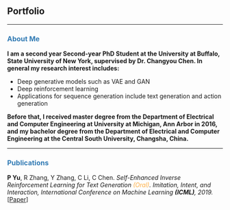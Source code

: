 ## Portfolio

---

### <font size="3" color="#327BB4">About Me</font> 
<p><b>
	I am a second year Second-year PhD Student at the University at Buffalo, State University of New York, supervised by Dr. Changyou Chen. In general my research interest includes:  
</b></p>
<ul>
  <li>Deep generative models such as VAE and GAN</li>
  <li>Deep reinforcement learning</li>
  <li>Applications for sequence generation include text generation and action generation</li>
</ul> 




<p><b>Before that, I received master degree from the Department of Electrical and Computer Engineering at University at Michigan, Ann Arbor in 2016, and my bachelor degree from the Department of Electrical and Computer Engineering at the Central South University, Changsha, China.
</b></p>

<!-- ---
### <font size="3" color="#327BB4">Experience</font> 
<ul>
    <li>Item A</li>
    <li>Item B
        <ul>
            <li>Subitem B.1</li>
            <li>Subitem B.2</li>
        </ul></li>
    <li>Item C</li>
</ul> -->

---
### <font size="3" color="#327BB4">Publications</font> 
<p>
	<b>P Yu</b>, R Zhang, Y Zhang, C Li, C Chen. <I>Self-Enhanced Inverse Reinforcement Learning for Text Generation <font color="#ffae42">(Oral)</font>.</I> <I>Imitation, Intent, and Interaction, International Conference on Machine Learning <b>(ICML)</b>, 2019.</I>[<a href="https://www.linkedin.com/in/ping-yu-05ba8212b/">Paper</a>] 
</p>




<!-- 
---
### <font size="3" color="#327BB4">About Me</font> 

- [Project 1 Title](http://example.com/)
- [Project 2 Title](http://example.com/)
- [Project 3 Title](http://example.com/)
- [Project 4 Title](http://example.com/)
- [Project 5 Title](http://example.com/)

--- -->




<!-- ---
<p style="font-size:11px">Page template forked from <a href="https://github.com/evanca/quick-portfolio">evanca</a></p> -->
<!-- Remove above link if you don't want to attibute -->
